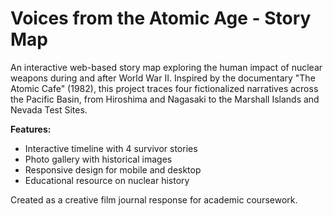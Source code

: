 # Voices from the Atomic Age - Story Map

An interactive web-based story map exploring the human impact of nuclear weapons during and after World War II. Inspired by the documentary "The Atomic Cafe" (1982), this project traces four fictionalized narratives across the Pacific Basin, from Hiroshima and Nagasaki to the Marshall Islands and Nevada Test Sites.

**Features:**
- Interactive timeline with 4 survivor stories
- Photo gallery with historical images
- Responsive design for mobile and desktop
- Educational resource on nuclear history

Created as a creative film journal response for academic coursework.
